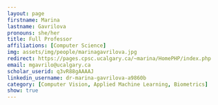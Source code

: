 ```yaml
---
layout: page
firstname: Marina
lastname: Gavrilova
pronouns: she/her
title: Full Professor
affiliations: [Computer Science]
img: assets/img/people/marinagavrilova.jpg
redirect: https://pages.cpsc.ucalgary.ca/~marina/HomePHP/index.php
email: mgavrilo@ucalgary.ca
scholar_userid: q3vR88gAAAAJ
linkedin_username: dr-marina-gavrilova-a9860b
category: [Computer Vision, Applied Machine Learning, Biometrics]
show: true
---
```

